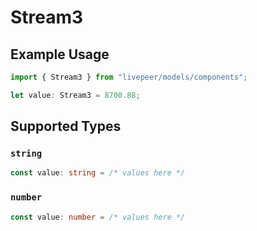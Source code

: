 # Stream3

## Example Usage

```typescript
import { Stream3 } from "livepeer/models/components";

let value: Stream3 = 8700.88;
```

## Supported Types

### `string`

```typescript
const value: string = /* values here */
```

### `number`

```typescript
const value: number = /* values here */
```

